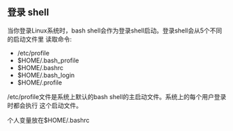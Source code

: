 ## 登录 shell

当你登录Linux系统时，bash shell会作为登录shell启动。登录shell会从5个不同的启动文件里 读取命令:

- /etc/profile
- $HOME/.bash_profile
- $HOME/.bashrc
- $HOME/.bash_login
- $HOME/.profile

/etc/profile文件是系统上默认的bash shell的主启动文件。系统上的每个用户登录时都会执行 这个启动文件。

个人变量放在$HOME/.bashrc
